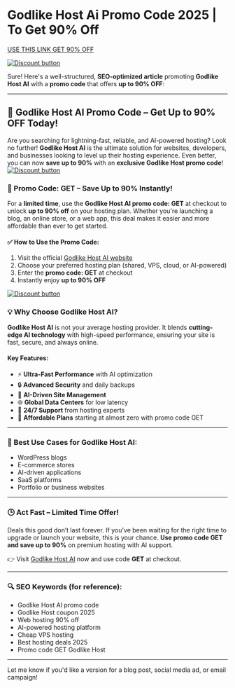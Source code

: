 # Godlike Host Ai Promo Code 2025 | To Get 90% Off



[USE THIS LINK GET 90% OFF](https://godlike.host/?aff_id=1239
)

[![Discount button](https://github.com/user-attachments/assets/a601e361-9fef-4e7e-aca6-ac7852129715)](https://godlike.host/?aff_id=1239)

Sure! Here's a well-structured, **SEO-optimized article** promoting **Godlike Host AI** with a **promo code** that offers **up to 90% OFF**:

---

## 🚀 Godlike Host AI Promo Code – Get Up to 90% OFF Today!

Are you searching for lightning-fast, reliable, and AI-powered hosting? Look no further! **Godlike Host AI** is the ultimate solution for websites, developers, and businesses looking to level up their hosting experience. Even better, you can now **save up to 90%** with an **exclusive Godlike Host promo code**!
[![Discount button](https://github.com/user-attachments/assets/a601e361-9fef-4e7e-aca6-ac7852129715)](https://godlike.host/?aff_id=1239)


### 🎁 Promo Code: **GET** – Save Up to 90% Instantly!

For a **limited time**, use the **Godlike Host AI promo code: GET** at checkout to unlock **up to 90% off** on your hosting plan. Whether you're launching a blog, an online store, or a web app, this deal makes it easier and more affordable than ever to get started.

#### ✅ How to Use the Promo Code:

1. Visit the official [Godlike Host AI website](https://www.godlikehost.com)
2. Choose your preferred hosting plan (shared, VPS, cloud, or AI-powered)
3. Enter the **promo code: GET** at checkout
4. Instantly enjoy **up to 90% OFF**

[![Discount button](https://github.com/user-attachments/assets/a601e361-9fef-4e7e-aca6-ac7852129715)](https://godlike.host/?aff_id=1239)


### 💡 Why Choose Godlike Host AI?

**Godlike Host AI** is not your average hosting provider. It blends **cutting-edge AI technology** with high-speed performance, ensuring your site is fast, secure, and always online.

#### Key Features:

* ⚡ **Ultra-Fast Performance** with AI optimization
* 🔒 **Advanced Security** and daily backups
* 🧠 **AI-Driven Site Management**
* 🌐 **Global Data Centers** for low latency
* 💬 **24/7 Support** from hosting experts
* 💸 **Affordable Plans** starting at almost zero with promo code GET

---

### 🌟 Best Use Cases for Godlike Host AI:

* WordPress blogs
* E-commerce stores
* AI-driven applications
* SaaS platforms
* Portfolio or business websites

---

### 🕒 Act Fast – Limited Time Offer!

Deals this good don’t last forever. If you’ve been waiting for the right time to upgrade or launch your website, this is your chance. **Use promo code GET and save up to 90%** on premium hosting with AI support.

👉 Visit [Godlike Host AI](https://www.godlikehost.com) now and use code **GET** at checkout.

---

### 🔍 SEO Keywords (for reference):

* Godlike Host AI promo code
* Godlike Host coupon 2025
* Web hosting 90% off
* AI-powered hosting platform
* Cheap VPS hosting
* Best hosting deals 2025
* Promo code GET Godlike Host

---

Let me know if you'd like a version for a blog post, social media ad, or email campaign!

